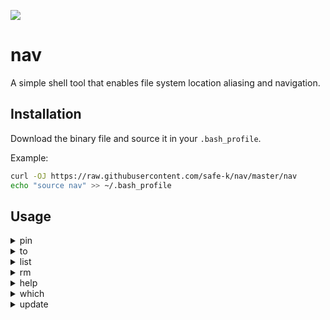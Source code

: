 ![](https://github.com/safe-k/nav/workflows/Test/badge.svg)

# nav

A simple shell tool that enables file system location aliasing and navigation.

## Installation

Download the binary file and source it in your `.bash_profile`.

Example:
```bash
curl -OJ https://raw.githubusercontent.com/safe-k/nav/master/nav
echo "source nav" >> ~/.bash_profile
```

## Usage

<details>
<summary>pin</summary>
<p>
Assigns an alias to the given location.

```bash
nav pin [location] [alias]
```
</p>
</details>

<details>
<summary>to</summary>
<p>
Navigates to the location assigned to the given alias.

```bash
nav to [alias]
```
</p>
</details>

<details>
<summary>list</summary>
<p>
Lists all available location aliases.

```bash
nav list
```
</p>
</details>

<details>
<summary>rm</summary>
<p>
Removes the given location alias.

```bash
nav rm [alias]
```
</p>
</details>

<details>
<summary>help</summary>
<p>
Prints out usage instructions.

```bash
nav help
```
</p>
</details>

<details>
<summary>which</summary>
<p>
Prints out the installation location.

```bash
nav which
```
</p>
</details>

<details>
<summary>update</summary>
<p>
Downloads the latest version of the executable.

```bash
nav update
```
</p>
</details>

